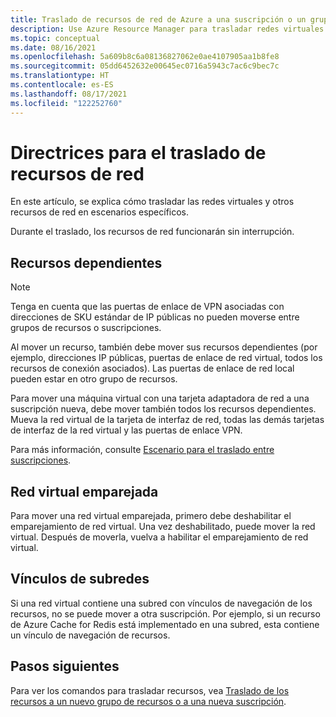 ```yaml
---
title: Traslado de recursos de red de Azure a una suscripción o un grupo de recursos nuevos
description: Use Azure Resource Manager para trasladar redes virtuales y otros recursos de red a un nuevo grupo de recursos o a una nueva suscripción.
ms.topic: conceptual
ms.date: 08/16/2021
ms.openlocfilehash: 5a609b8c6a08136827062e0ae4107905aa1b8fe8
ms.sourcegitcommit: 05dd6452632e00645ec0716a5943c7ac6c9bec7c
ms.translationtype: HT
ms.contentlocale: es-ES
ms.lasthandoff: 08/17/2021
ms.locfileid: "122252760"
---
```

# <a name="move-guidance-for-networking-resources"></a>Directrices para el traslado de recursos de red

En este artículo, se explica cómo trasladar las redes virtuales y otros recursos de red en escenarios específicos.

Durante el traslado, los recursos de red funcionarán sin interrupción.

## <a name="dependent-resources"></a>Recursos dependientes

> [!NOTE]
> Tenga en cuenta que las puertas de enlace de VPN asociadas con direcciones de SKU estándar de IP públicas no pueden moverse entre grupos de recursos o suscripciones.

Al mover un recurso, también debe mover sus recursos dependientes (por ejemplo, direcciones IP públicas, puertas de enlace de red virtual, todos los recursos de conexión asociados). Las puertas de enlace de red local pueden estar en otro grupo de recursos.

Para mover una máquina virtual con una tarjeta adaptadora de red a una suscripción nueva, debe mover también todos los recursos dependientes. Mueva la red virtual de la tarjeta de interfaz de red, todas las demás tarjetas de interfaz de la red virtual y las puertas de enlace VPN.

Para más información, consulte [Escenario para el traslado entre suscripciones](../move-resource-group-and-subscription.md#scenario-for-move-across-subscriptions).

## <a name="peered-virtual-network"></a>Red virtual emparejada

Para mover una red virtual emparejada, primero debe deshabilitar el emparejamiento de red virtual. Una vez deshabilitado, puede mover la red virtual. Después de moverla, vuelva a habilitar el emparejamiento de red virtual.

## <a name="subnet-links"></a>Vínculos de subredes

Si una red virtual contiene una subred con vínculos de navegación de los recursos, no se puede mover a otra suscripción. Por ejemplo, si un recurso de Azure Cache for Redis está implementado en una subred, esta contiene un vínculo de navegación de recursos.

## <a name="next-steps"></a>Pasos siguientes

Para ver los comandos para trasladar recursos, vea [Traslado de los recursos a un nuevo grupo de recursos o a una nueva suscripción](../move-resource-group-and-subscription.md).

